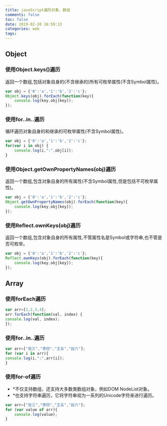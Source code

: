 ```yaml
---
title: javaScript遍历对象、数组
comments: false
toc: false
date: 2019-02-20 16:59:13
categories: web
tags:
---
```


## Object

### 使用Object.keys()遍历
返回一个数组,包括对象自身的(不含继承的)所有可枚举属性(不含Symbol属性)。
``` js
var obj = {'0':'a','1':'b','2':'c'};
Object.keys(obj).forEach(function(key){
    console.log(key,obj[key]);
});
```
<!--more-->

### 使用for..in..遍历
循环遍历对象自身的和继承的可枚举属性(不含Symbol属性)。
``` js
var obj = {'0':'a','1':'b','2':'c'};
for(var i in obj) {
    console.log(i,":",obj[i]);
}
```

### 使用Object.getOwnPropertyNames(obj)遍历
返回一个数组,包含对象自身的所有属性(不含Symbol属性,但是包括不可枚举属性)。
``` js
var obj = {'0':'a','1':'b','2':'c'};
Object.getOwnPropertyNames(obj).forEach(function(key){
    console.log(key,obj[key]);
});
```

### 使用Reflect.ownKeys(obj)遍历
返回一个数组,包含对象自身的所有属性,不管属性名是Symbol或字符串,也不管是否可枚举。
``` js
var obj = {'0':'a','1':'b','2':'c'};
Reflect.ownKeys(obj).forEach(function(key){
    console.log(key,obj[key]);
});
```

## Array

### 使用forEach遍历
``` js
var arr=[1,2,3,4];
arr.forEach(function(val, index) {
console.log(val, index);
});
```

### 使用for..in..遍历
``` js
var arr=["张三","李四","王五","赵六"];
for (var i in arr){
console.log(i,":",arr[i]);
}
```

### 使用for-of遍历
* \*不仅支持数组，还支持大多数类数组对象，例如DOM NodeList对象。
* \*也支持字符串遍历，它将字符串视为一系列的Unicode字符来进行遍历。
``` js
var arr=["张三","李四","王五","赵六"];
for (var value of arr){
    console.log(value);
}
```